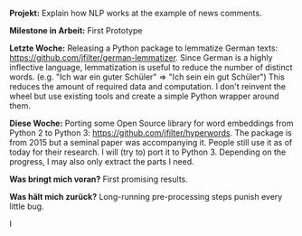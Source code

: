 **Projekt:** Explain how NLP works at the example of news comments.

**Milestone in Arbeit:** First Prototype

**Letzte Woche:** Releasing a Python package to lemmatize German texts: <https://github.com/jfilter/german-lemmatizer>. Since German is a highly inflective language, lemmatization is useful to reduce the number of distinct words. (e.g. "Ich war ein guter Schüler" => "Ich sein ein gut Schüler") This reduces the amount of required data and computation. I don't reinvent the wheel but use existing tools and create a simple Python wrapper around them.

**Diese Woche:** Porting some Open Source library for word embeddings from Python 2 to Python 3: <https://github.com/jfilter/hyperwords>. The package is from 2015 but a seminal paper was accompanying it. People still use it as of today for their research. I will (try to) port it to Python 3. Depending on the progress, I may also only extract the parts I need.

**Was bringt mich voran?** First promising results.

**Was hält mich zurück?** Long-running pre-processing steps punish every little bug.

I
